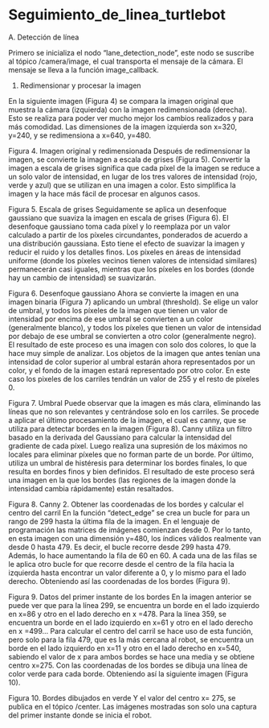 # Seguimiento_de_linea_turtlebot
A.	Detección de línea

Primero se inicializa el nodo “lane_detection_node”, este nodo se suscribe al tópico /camera/image, el cual transporta el mensaje de la cámara. El mensaje se lleva a la función image_callback.

1.	Redimensionar y procesar la imagen

En la siguiente imagen (Figura 4) se compara la imagen original que muestra la cámara (izquierda) con la imagen redimensionada (derecha). Esto se realiza para poder ver mucho mejor los cambios realizados y para más comodidad. Las dimensiones de la imagen izquierda son x=320, y=240, y se redimensiona a x=640, y=480.


 
Figura 4. Imagen original y redimensionada
Después de redimensionar la imagen, se convierte la imagen a escala de grises (Figura 5).
Convertir la imagen a escala de grises significa que cada píxel de la imagen se reduce a un solo valor de intensidad, en lugar de los tres valores de intensidad (rojo, verde y azul) que se utilizan en una imagen a color. Esto simplifica la imagen y la hace más fácil de procesar en algunos casos.
 
Figura 5. Escala de grises
Seguidamente se aplica un desenfoque gaussiano que suaviza la imagen en escala de grises (Figura 6).
El desenfoque gaussiano toma cada píxel y lo reemplaza por un valor calculado a partir de los píxeles circundantes, ponderados de acuerdo a una distribución gaussiana. Esto tiene el efecto de suavizar la imagen y reducir el ruido y los detalles finos. Los píxeles en áreas de intensidad uniforme (donde los píxeles vecinos tienen valores de intensidad similares) permanecerán casi iguales, mientras que los píxeles en los bordes (donde hay un cambio de intensidad) se suavizarán.
 
Figura 6. Desenfoque gaussiano
Ahora se convierte la imagen en una imagen binaria (Figura 7) aplicando un umbral (threshold). Se elige un valor de umbral, y todos los píxeles de la imagen que tienen un valor de intensidad por encima de ese umbral se convierten a un color (generalmente blanco), y todos los píxeles que tienen un valor de intensidad por debajo de ese umbral se convierten a otro color (generalmente negro). 
El resultado de este proceso es una imagen con solo dos colores, lo que la hace muy simple de analizar. Los objetos de la imagen que antes tenían una intensidad de color superior al umbral estarán ahora representados por un color, y el fondo de la imagen estará representado por otro color. 
En este caso los pixeles de los carriles tendrán un valor de 255 y el resto de píxeles 0.
 
Figura 7. Umbral
Puede observar que la imagen es más clara, eliminando las líneas que no son relevantes y centrándose solo en los carriles.
Se procede a aplicar el último procesamiento de la imagen, el cual es canny, que se utiliza para detectar bordes en la imagen (Figura 8).
Canny utiliza un filtro basado en la derivada del Gaussiano para calcular la intensidad del gradiente de cada píxel. Luego realiza una supresión de los máximos no locales para eliminar píxeles que no forman parte de un borde. Por último, utiliza un umbral de histéresis para determinar los bordes finales, lo que resulta en bordes finos y bien definidos.
El resultado de este proceso será una imagen en la que los bordes (las regiones de la imagen donde la intensidad cambia rápidamente) están resaltados.
 
Figura 8. Canny
2.	Obtener las coordenadas de los bordes y calcular el centro del carril
En la función “detect_edge” se crea un bucle for para un rango de 299 hasta la última fila de la imagen. En el lenguaje de programación las matrices de imágenes comienzan desde 0. Por lo tanto, en esta imagen con una dimensión y=480, los índices válidos realmente van desde 0 hasta 479. Es decir, el bucle recorre desde 299 hasta 479. Además, lo hace aumentando la fila de 60 en 60.
A cada una de las filas se le aplica otro bucle for que recorre desde el centro de la fila hacia la izquierda hasta encontrar un valor diferente a 0, y lo mismo para el lado derecho.
Obteniendo así las coordenadas de los bordes (Figura 9).
 
Figura 9. Datos del primer instante de los bordes
En la imagen anterior se puede ver que para la línea 299, se encuentra un borde en el lado izquierdo en x=86 y otro en el lado derecho en x =478. Para la línea 359, se encuentra un borde en el lado izquierdo en x=61 y otro en el lado derecho en x =499…
Para calcular el centro del carril se hace uso de esta función, pero solo para la fila 479, que es la más cercana al robot, se encuentra un borde en el lado izquierdo en x=11 y otro en el lado derecho en x=540, sabiendo el valor de x para ambos bordes se hace una media y se obtiene centro x=275.
Con las coordenadas de los bordes se dibuja una línea de color verde para cada borde. Obteniendo así la siguiente imagen (Figura 10).
 
Figura 10. Bordes dibujados en verde
Y el valor del centro x= 275, se publica en el tópico /center.
Las imágenes mostradas son solo una captura del primer instante donde se inicia el robot.
